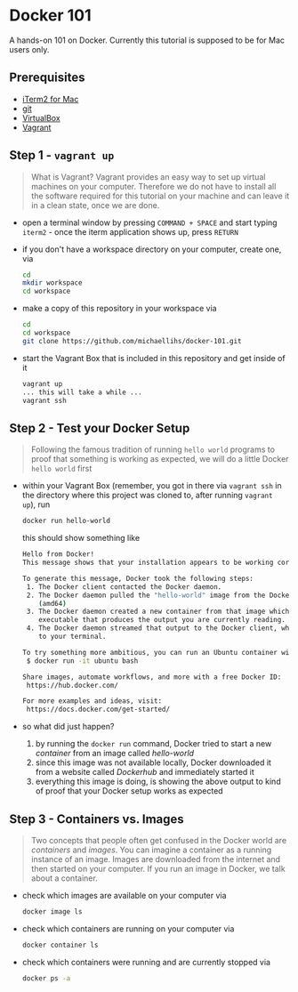 Docker 101
==========

A hands-on 101 on Docker. Currently this tutorial is supposed to be for Mac users only.

Prerequisites
-------------

* [iTerm2 for Mac](https://iterm2.com/downloads.html)
* [git](https://git-scm.com/download/mac)
* [VirtualBox](https://www.virtualbox.org/wiki/Downloads)
* [Vagrant](https://www.vagrantup.com/downloads.html)

Step 1 - `vagrant up`
---------------------

> What is Vagrant? Vagrant provides an easy way to set up virtual machines on your computer. Therefore we do not have to install all the software required for this tutorial on your machine and can leave it in a clean state, once we are done.

* open a terminal window by pressing `COMMAND + SPACE` and start typing `iterm2` - once the iterm application shows up, press `RETURN`
* if you don't have a workspace directory on your computer, create one, via

   ```bash
   cd
   mkdir workspace
   cd workspace
   ```

* make a copy of this repository in your workspace via

   ```bash
   cd
   cd workspace
   git clone https://github.com/michaellihs/docker-101.git
   ```

* start the Vagrant Box that is included in this repository and get inside of it

   ```bash
   vagrant up
   ... this will take a while ...
   vagrant ssh
   ```
   
Step 2 - Test your Docker Setup
-------------------------------

> Following the famous tradition of running `hello world` programs to proof that something is working as expected, we will do a little Docker `hello world` first

* within your Vagrant Box (remember, you got in there via `vagrant ssh` in the directory where this project was cloned to, after running `vagrant up`), run

   ```bash
   docker run hello-world
   ```
   
  this should show something like
  
   ```bash
   Hello from Docker!
   This message shows that your installation appears to be working correctly.

   To generate this message, Docker took the following steps:
    1. The Docker client contacted the Docker daemon.
    2. The Docker daemon pulled the "hello-world" image from the Docker Hub.
       (amd64)
    3. The Docker daemon created a new container from that image which runs the
       executable that produces the output you are currently reading.
    4. The Docker daemon streamed that output to the Docker client, which sent it
       to your terminal.

   To try something more ambitious, you can run an Ubuntu container with:
    $ docker run -it ubuntu bash

   Share images, automate workflows, and more with a free Docker ID:
    https://hub.docker.com/

   For more examples and ideas, visit:
    https://docs.docker.com/get-started/
   ```

* so what did just happen?
  1. by running the `docker run` command, Docker tried to start a new *container* from an image called *hello-world*
  1. since this image was not available locally, Docker downloaded it from a website called *Dockerhub* and immediately started it
  1. everything this image is doing, is showing the above output to kind of proof that your Docker setup works as expected

Step 3 - Containers vs. Images
------------------------------

> Two concepts that people often get confused in the Docker world are *containers* and *images*. You can imagine a container as a running instance of an image. Images are downloaded from the internet and then started on your computer. If you run an image in Docker, we talk about a container.

* check which images are available on your computer via

   ```bash
   docker image ls
   ```

* check which containers are running on your computer via

   ```bash
   docker container ls
   ```

* check which containers were running and are currently stopped via

   ```bash
   docker ps -a
   ```
   
